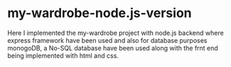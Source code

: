 ﻿# my-wardrobe-node.js-version
 Here I implemented the my-wardrobe project with node.js backend where express framework have been used and also for database purposes monogoDB, a No-SQL database have been used along with the frnt end being implemented with html and css.
